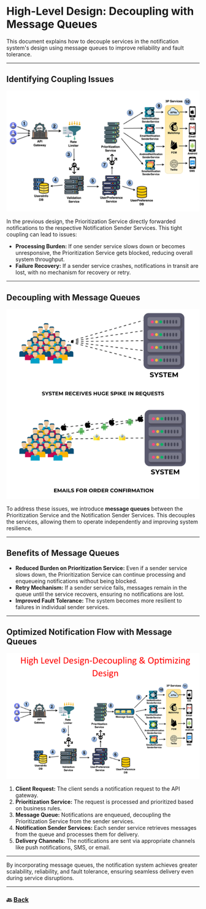 # **High-Level Design: Decoupling with Message Queues**

This document explains how to decouple services in the notification system's design using message queues to improve reliability and fault tolerance.

---
## **Identifying Coupling Issues**

![23.png](img/23.png)

In the previous design, the Prioritization Service directly forwarded notifications to the respective Notification Sender Services. This tight coupling can lead to issues:

* **Processing Burden:** If one sender service slows down or becomes unresponsive, the Prioritization Service gets blocked, reducing overall system throughput.  
* **Failure Recovery:** If a sender service crashes, notifications in transit are lost, with no mechanism for recovery or retry.

---

## **Decoupling with Message Queues**

![24.png](img/24.png)

To address these issues, we introduce **message queues** between the Prioritization Service and the Notification Sender Services. This decouples the services, allowing them to operate independently and improving system resilience.

---
## **Benefits of Message Queues**

* **Reduced Burden on Prioritization Service:** Even if a sender service slows down, the Prioritization Service can continue processing and enqueueing notifications without being blocked.  
* **Retry Mechanism:** If a sender service fails, messages remain in the queue until the service recovers, ensuring no notifications are lost.  
* **Improved Fault Tolerance:** The system becomes more resilient to failures in individual sender services.

---
## **Optimized Notification Flow with Message Queues**

![25.png](img/25.png)

1. **Client Request:** The client sends a notification request to the API gateway.  
2. **Prioritization Service:** The request is processed and prioritized based on business rules.  
3. **Message Queue:** Notifications are enqueued, decoupling the Prioritization Service from the sender services.  
4. **Notification Sender Services:** Each sender service retrieves messages from the queue and processes them for delivery.  
5. **Delivery Channels:** The notifications are sent via appropriate channels like push notifications, SMS, or email.

---

By incorporating message queues, the notification system achieves greater scalability, reliability, and fault tolerance, ensuring seamless delivery even during service disruptions.

---

### 🔙 [Back](../README.md)